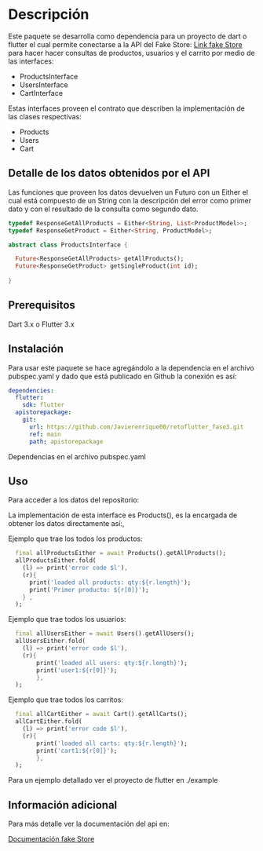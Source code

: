 # Descripción

Este paquete se desarrolla como dependencia para un proyecto de dart o flutter el cual permite conectarse a la API del Fake Store: [Link fake Store](https://fakestoreapi.com/) para hacer hacer consultas de productos, usuarios y el carrito por medio de las interfaces:

- ProductsInterface
- UsersInterface
- CartInterface

Estas interfaces proveen el contrato que describen la implementación de las clases respectivas:

- Products
- Users
- Cart

## Detalle de los datos obtenidos por el API

Las funciones que proveen los datos devuelven un Futuro con un Either el cual está compuesto de un String con la descripción del error como primer dato y con el resultado de la consulta como segundo dato.

```dart
typedef ResponseGetAllProducts = Either<String, List<ProductModel>>;
typedef ResponseGetProduct = Either<String, ProductModel>;

abstract class ProductsInterface {

  Future<ResponseGetAllProducts> getAllProducts();
  Future<ResponseGetProduct> getSingleProduct(int id);
  
}
```

## Prerequisitos

Dart 3.x o Flutter 3.x

## Instalación

Para usar este paquete se hace agregándolo a la dependencia en el archivo pubspec.yaml y dado que está publicado en Github la conexión es así:

```yaml
dependencies:
  flutter:
    sdk: flutter
  apistorepackage:
    git:
      url: https://github.com/Javierenrique00/retoflutter_fase3.git
      ref: main
      path: apistorepackage
```

Dependencias en el archivo pubspec.yaml

## Uso

Para acceder a los datos del repositorio:

La implementación de esta interface es Products(), es la encargada de obtener los datos directamente así:,

Ejemplo que trae los todos los productos:

```dart
  final allProductsEither = await Products().getAllProducts();
  allProductsEither.fold(
    (l) => print('error code $l'),
    (r){
      print('loaded all products: qty:${r.length}');
      print('Primer producto: ${r[0]}');
    } ,
  );
```

Ejemplo que trae todos los usuarios:

```dart
  final allUsersEither = await Users().getAllUsers();
  allUsersEither.fold(
    (l) => print('error code $l'),
    (r){
        print('loaded all users: qty:${r.length}');
        print('user1:${r[0]}');
        },
  );
```

Ejemplo que trae todos los carritos:

```dart
  final allCartEither = await Cart().getAllCarts();
  allCartEither.fold(
    (l) => print('error code $l'),
    (r){
        print('loaded all carts: qty:${r.length}');
        print('cart1:${r[0]}');
        },
  );

```

Para un ejemplo detallado ver el proyecto de flutter en ./example

## Información adicional

Para más detalle ver la documentación del api en:

[Documentación fake Store](https://fakestoreapi.com/docs)

